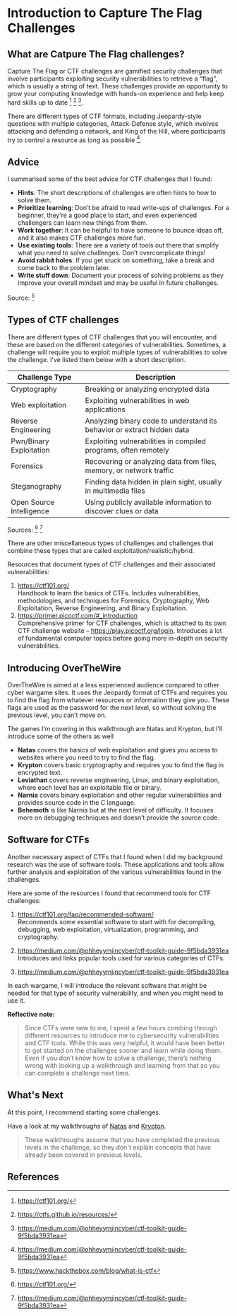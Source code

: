 # Introduction to Capture The Flag Challenges

## What are Catpure The Flag challenges? 

Capture The Flag or CTF challenges are gamified security challenges that involve participants exploiting security vulnerabilities to retrieve a “flag”, which is usually a string of text. These challenges provide an opportunity to grow your computing knowledge with hands-on experience and help keep hard skills up to date [^1] [^2] [^3]. 

There are different types of CTF formats, including Jeopardy-style questions with multiple categories, Attack-Defense style, which involves attacking and defending a network, and King of the Hill, where participants try to control a resource as long as possible [^3].

## Advice 
I summarised some of the best advice for CTF challenges that I found:
+ **Hints**: The short descriptions of challenges are often hints to how to solve them.
+ **Prioritize learning**: Don’t be afraid to read write-ups of challenges. For a beginner, they’re a good place to start, and even experienced challengers can learn new things from them.
+ **Work together**: It can be helpful to have someone to bounce ideas off, and it also makes CTF challenges more fun.
+ **Use existing tools**: There are a variety of tools out there that simplify what you need to solve challenges. Don’t overcomplicate things!
+ **Avoid rabbit holes**: If you get stuck on something, take a break and come back to the problem later.
+ **Write stuff down**: Document your process of solving problems as they improve your overall mindset and may be useful in future challenges.

Source: [^4]

## Types of CTF challenges
There are different types of CTF challenges that you will encounter, and these are based on the different categories of vulnerabilities. Sometimes, a challenge will require you to exploit multiple types of vulnerabilities to solve the challenge. I’ve listed them below with a short description.

|Challenge Type|Description|
|--------------|--------------------------------------|
| Cryptography   |Breaking or analyzing encrypted data|
|Web exploitation|Exploiting vulnerabilities in web applications|
|Reverse Engineering|Analyzing binary code to understand its behavior or extract hidden data|
|Pwn/Binary Exploitation|Exploiting vulnerabilities in compiled programs, often remotely|
|Forensics|Recovering or analyzing data from files, memory, or network traffic|
|Steganography|Finding data hidden in plain sight, usually in multimedia files|
|Open Source Intelligence|Using publicly available information to discover clues or data|

Sources: [^1] [^3]

There are other miscellaneous types of challenges and challenges that combine these types that are called exploitation/realistic/hybrid. 

Resources that document types of CTF challenges and their associated vulnerabilities: 
1. <https://ctf101.org/>  
Handbook to learn the basics of CTFs. Includes vulnerabilities, methodologies, and techniques for Forensics, Cryptography, Web Exploitation, Reverse Engineering, and Binary Exploitation. 
1. <https://primer.picoctf.com/#_introduction>  
Comprehensive primer for CTF challenges, which is attached to its own CTF challenge website – https://play.picoctf.org/login. Introduces a lot of fundamental computer topics before going more in-depth on security vulnerabilities.

## Introducing OverTheWire
OverTheWire is aimed at a less experienced audience compared to other cyber wargame sites. It uses the Jeopardy format of CTFs and requires you to find the flag from whatever resources or information they give you. These flags are used as the password for the next level, so without solving the previous level, you can’t move on.

The games I’m covering in this walkthrough are Natas and Krypton, but I’ll introduce some of the others as well

+ **Natas** covers the basics of web exploitation and gives you access to websites where you need to try to find the flag.   
+ **Krypton** covers basic cryptography and requires you to find the flag in encrypted text.  
+ **Leviathan** covers reverse engineering, Linux, and binary exploitation, where each level has an exploitable file or binary.  
+ **Narnia** covers binary exploitation and other regular vulnerabilities and provides source code in the C language.  
+ **Behemoth** is like Narnia but at the next level of difficulty. It focuses more on debugging techniques and doesn’t provide the source code.

## Software for CTFs
Another necessary aspect of CTFs that I found when I did my background research was the use of software tools. These applications and tools allow further analysis and exploitation of the various vulnerabilities found in the challenges. 

Here are some of the resources I found that recommend tools for CTF challenges:
1. <https://ctf101.org/faq/recommended-software/>  
Recommends some essential software to start with for decompiling, debugging, web exploitation, virtualization, programming, and cryptography.  
    
1. <https://medium.com/@ohheyymjincyber/ctf-toolkit-guide-9f5bda3931ea>  
Introduces and links popular tools used for various categories of CTFs.   
1. <https://medium.com/@ohheyymjincyber/ctf-toolkit-guide-9f5bda3931ea>

In each wargame, I will introduce the relevant software that might be needed for that type of security vulnerability, and when you might need to use it.

**Reflective note:**
> Since CTFs were new to me, I spent a few hours combing through different resources to introduce me to cybersecurity vulnerabilities and CTF tools. While this was very helpful, it would have been better to get started on the challenges sooner and learn while doing them. Even if you don’t know how to solve a challenge, there’s nothing wrong with looking up a walkthrough and learning from that so you can complete a challenge next time. 

## What's Next

At this point, I recommend starting some challenges. 

Have a look at my walkthroughs of [Natas](https://github.com/BonoBono747/Comp6841-Project/tree/main/Natas) and [Krypton](https://github.com/BonoBono747/Comp6841-Project/tree/main/Krypton).
> These walkthroughs assume that you have completed the previous levels in the challenge, so they don't explain concepts that have already been covered in previous levels. 


## References
[^1]: <https://ctf101.org/>
[^2]: <https://ctfs.github.io/resources/>
[^3]: <https://medium.com/@ohheyymjincyber/ctf-toolkit-guide-9f5bda3931ea>
[^4]: <https://www.hackthebox.com/blog/what-is-ctf>



